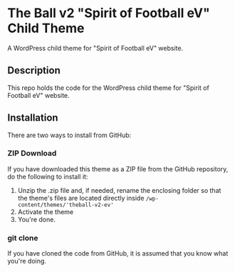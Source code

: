 # The Ball v2 "Spirit of Football eV" Child Theme

A WordPress child theme for "Spirit of Football eV" website.

## Description

This repo holds the code for the WordPress child theme for "Spirit of Football eV" website.

## Installation

There are two ways to install from GitHub:

### ZIP Download

If you have downloaded this theme as a ZIP file from the GitHub repository, do the following to install it:

1. Unzip the .zip file and, if needed, rename the enclosing folder so that the theme's files are located directly inside `/wp-content/themes/'theball-v2-ev'`
2. Activate the theme
3. You're done.

### git clone

If you have cloned the code from GitHub, it is assumed that you know what you're doing.
